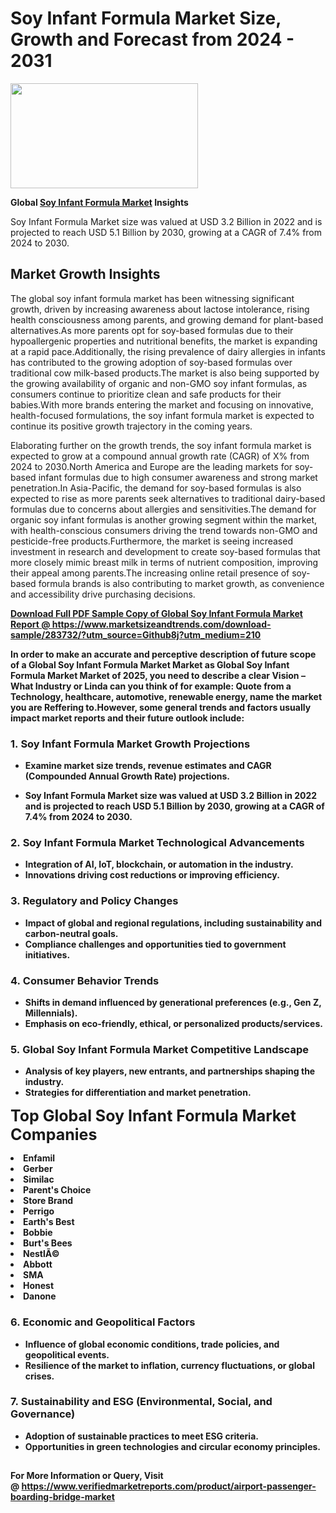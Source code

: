 <H1>Soy Infant Formula Market Size, Growth and Forecast from 2024 - 2031</H1><img class="aligncenter size-medium wp-image-584254" src="https://thirdeyenews.in/wp-content/uploads/2024/09/Global-Market-Research-300x168.jpeg" alt="" width="300" height="168" /><p><strong>Global&nbsp;<a href="https://www.marketsizeandtrends.com/download-sample/283732/?utm_source=Github8j?utm_medium=210">Soy Infant Formula Market</a> Insights</strong></p><p>Soy Infant Formula Market size was valued at USD 3.2 Billion in 2022 and is projected to reach USD 5.1 Billion by 2030, growing at a CAGR of 7.4% from 2024 to 2030.</p><p><h2>Market Growth Insights</h2> <p>The global soy infant formula market has been witnessing significant growth, driven by increasing awareness about lactose intolerance, rising health consciousness among parents, and growing demand for plant-based alternatives.As more parents opt for soy-based formulas due to their hypoallergenic properties and nutritional benefits, the market is expanding at a rapid pace.Additionally, the rising prevalence of dairy allergies in infants has contributed to the growing adoption of soy-based formulas over traditional cow milk-based products.The market is also being supported by the growing availability of organic and non-GMO soy infant formulas, as consumers continue to prioritize clean and safe products for their babies.With more brands entering the market and focusing on innovative, health-focused formulations, the soy infant formula market is expected to continue its positive growth trajectory in the coming years.</p> <p><strong><a href="#"></a></strong></p> <p>Elaborating further on the growth trends, the soy infant formula market is expected to grow at a compound annual growth rate (CAGR) of X% from 2024 to 2030.North America and Europe are the leading markets for soy-based infant formulas due to high consumer awareness and strong market penetration.In Asia-Pacific, the demand for soy-based formulas is also expected to rise as more parents seek alternatives to traditional dairy-based formulas due to concerns about allergies and sensitivities.The demand for organic soy infant formulas is another growing segment within the market, with health-conscious consumers driving the trend towards non-GMO and pesticide-free products.Furthermore, the market is seeing increased investment in research and development to create soy-based formulas that more closely mimic breast milk in terms of nutrient composition, improving their appeal among parents.The increasing online retail presence of soy-based formula brands is also contributing to market growth, as convenience and accessibility drive purchasing decisions.<p><strong><a href="#"></p><p><span class=""><strong>Download Full PDF Sample Copy of Global Soy Infant Formula Market Report</strong> @ <a href="https://www.marketsizeandtrends.com/download-sample/283732/?utm_source=Github8j?utm_medium=210" target="_blank">https://www.marketsizeandtrends.com/download-sample/283732/?utm_source=Github8j?utm_medium=210</a></span></p><p>In order to make an accurate and perceptive description of future scope of a Global&nbsp;Soy Infant Formula Market Market as Global&nbsp;Soy Infant Formula Market Market of 2025, you need to describe a clear Vision &ndash; What Industry or Linda can you think of for example: Quote from a Technology, healthcare, automotive, renewable energy, name the market you are Reffering to.However, some general trends and factors usually impact market reports and their future outlook include:</p><h3>1.&nbsp;<strong>Soy Infant Formula Market Growth Projections</strong></h3><ul><li>Examine market size trends, revenue estimates and CAGR (Compounded Annual Growth Rate) projections.</li><li><p>Soy Infant Formula Market size was valued at USD 3.2 Billion in 2022 and is projected to reach USD 5.1 Billion by 2030, growing at a CAGR of 7.4% from 2024 to 2030.</p></li></ul><h3>2.&nbsp;<strong>Soy Infant Formula Market Technological Advancements</strong></h3><ul><li>Integration of AI, IoT, blockchain, or automation in the industry.</li><li>Innovations driving cost reductions or improving efficiency.</li></ul><h3>3.&nbsp;<strong>Regulatory and Policy Changes</strong></h3><ul><li>Impact of global and regional regulations, including sustainability and carbon-neutral goals.</li><li>Compliance challenges and opportunities tied to government initiatives.</li></ul><h3>4.&nbsp;<strong>Consumer Behavior Trends</strong></h3><ul><li>Shifts in demand influenced by generational preferences (e.g., Gen Z, Millennials).</li><li>Emphasis on eco-friendly, ethical, or personalized products/services.</li></ul><h3>5.&nbsp;<strong>Global Soy Infant Formula Market Competitive Landscape</strong></h3><ul><li>Analysis of key players, new entrants, and partnerships shaping the industry.</li><li>Strategies for differentiation and market penetration.</li></ul><p data-pm-slice="1 1 []"><span style="color: inherit; font-family: inherit; font-size: 25px;">Top Global Soy Infant Formula Market Companies</span></p><div class="" data-test-id=""><p><li>Enfamil</li><li> Gerber</li><li> Similac</li><li> Parent's Choice</li><li> Store Brand</li><li> Perrigo</li><li> Earth's Best</li><li> Bobbie</li><li> Burt's Bees</li><li> NestlÃ©</li><li> Abbott</li><li> SMA</li><li> Honest</li><li> Danone</li></p></div><h3>6.&nbsp;<strong>Economic and Geopolitical Factors</strong></h3><ul><li>Influence of global economic conditions, trade policies, and geopolitical events.</li><li>Resilience of the market to inflation, currency fluctuations, or global crises.</li></ul><h3>7.&nbsp;<strong>Sustainability and ESG (Environmental, Social, and Governance)</strong></h3><ul><li>Adoption of sustainable practices to meet ESG criteria.</li><li>Opportunities in green technologies and circular economy principles.</li></ul><h2><strong style="font-size: 14px;">For More Information or Query, Visit @&nbsp;</strong><a style="background-color: #ffffff; font-size: 14px;" href="https://www.marketsizeandtrends.com/report/soy-infant-formula-market/" target="_blank">https://www.verifiedmarketreports.com/product/airport-passenger-boarding-bridge-market</a></h2>